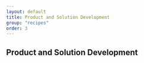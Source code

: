 ```yaml
---
layout: default
title: Product and Solution Development
group: "recipes"
order: 3
---
```


## Product and Solution Development

